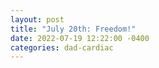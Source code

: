 ```yaml
---
layout: post
title: "July 20th: Freedom!"
date: 2022-07-19 12:22:00 -0400
categories: dad-cardiac
---
```



